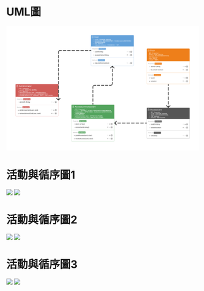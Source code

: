 # UML圖
![](UML.png)
# 活動與循序圖1
![](活1.png)
![](循1.png)
# 活動與循序圖2
![](活2.png)
![](循2.png)
# 活動與循序圖3
![](活3.png)
![](循3.png)
